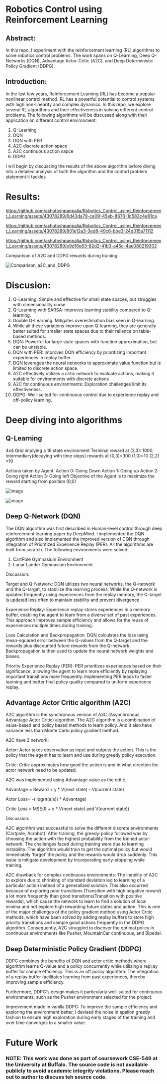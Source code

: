 # Robotics Control using Reinforcement Learning
## Abstract:
In this repo, I experiment with the reinforcement learning (RL) algorithms to solve robotics control problems. The work spans on Q-Learning, Deep Q-Networks (DQN), Advantage Actor-Critic (A2C), and Deep Deterministic Policy Gradient (DDPG).

## Introduction:
In the last few years, Reinforcement Learning (RL) has become a popular nonlinear control method. RL has a powerful potential to control systems with high non-linearity and complex dynamics. In this repo, we explore several RL algorithms and their effectiveness in solving different control problems. The following algorithms will be discussed along with their application on different control environment:

1. Q-Learning
2. DQN
3. DQN with PER
4. A2C discrete action space
5. A2C continuous action sapce
6. DDPG

I will begin by discussing the results of the above algorithm before diving into a detailed analysis of both the algorithm and the contorl problem statement it tackles
# Results:


https://github.com/ashutoshpanpalia/Robotics_Control_using_Reinforcement_Learning/assets/43078289/6d43da79-ce09-45eb-8676-1d583c4e81ca



https://github.com/ashutoshpanpalia/Robotics_Control_using_Reinforcement_Learning/assets/43078289/801e12a3-3ed8-49c6-bbe3-24d015a71112


https://github.com/ashutoshpanpalia/Robotics_Control_using_Reinforcement_Learning/assets/43078289/e9d16e63-82d2-41b3-a45c-4ae080219302

Comparison of A2C and DDPG rewards during training

 ![Comparison_a2C_and_DDPG](https://github.com/ashutoshpanpalia/Robotics_Control_using_Reinforcement_Learning/assets/43078289/d8bd35c6-faa6-43ab-b125-4a2d507f2339)



# Discusion:
1. Q-Learning: Simple and effective for small state spaces, but struggles with dimensionality curse.
2. Q-Learning with SARSA: Improves learning stability compared to Q-learning.
3. Double Q-Learning: Mitigates overestimation bias seen in Q-learning.
4. While all these variations improve upon Q-learning, they are generally better suited for smaller state spaces due to their reliance on table-based methods.
5. DQN: Powerful for large state spaces with function approximation, but can be unstable.
6. DQN with PER: Improves DQN efficiency by prioritizing important experiences in replay buffer.
7. DQN leverages the neural networks to approximate value function but is limited to discrete action space.
6. A2C effectively utilizes a critic network to evaluate actions, making it suitable for environments with discrete actions
7. A2C for continuous environments: Exploration challenges limit its effectiveness.
8. DDPG: Well-suited for continuous control due to experience replay and off-policy learning.

# Deep diving into algorithms
## Q-Learning
4x4 Grid implying a 16 state environment
Terminal reward at (3,3): 1000; 
Intermediary(decaying with time steps) rewards at
(0,3)=300
(1,0)=10
(2,2) =10

Actions taken by Agent:
Action 0: Going Down
Action 1: Going up
Action 2: Going right
Action 3: Going left
Objective of the Agent is to maximize the reward starting from position (0,0)

![image](https://github.com/ashutoshpanpalia/Robotics_Control_using_Reinforcement_Learning/assets/43078289/1d343d7a-8f83-46b1-85ea-5ea9bbe3d566)

![image](https://github.com/ashutoshpanpalia/Robotics_Control_using_Reinforcement_Learning/assets/43078289/ef129ff0-c01b-4ec6-8799-ac745dab3765)



## Deep Q-Network (DQN)
The DQN algorithm was first described in Human-level control through deep reinforcement learning paper by DeepMind. I implemented the DQN algorithm and also implemented the improved version of DQN through integration of Prioritized Experience Replay (PER). All the algorithms are built from scratch. The following environments were solved:
1. CartPole Gymnasium Environment
2. Lunar Lander Gymnasium Environment

Discussion:

Target and Q-Network: DQN utilizes two neural networks, the Q-network and the Q-target, to stabilize the learning process. While the Q-network is updated frequently using experiences from the replay memory, the Q-target is updated less often to maintain stability and prevent divergence.

Experience Replay: Experience replay stores experiences in a memory buffer, enabling the agent to learn from a diverse set of past experiences. This approach improves sample efficiency and allows for the reuse of experiences multiple times during training.

Loss Calculation and Backpropagation: DQN calculates the loss using mean-squared error between the Q-values from the Q-target and the rewards plus discounted future rewards from the Q-network. Backpropagation is then used to update the neural network weights and biases.

Priority Experience Replay (PER): PER prioritizes experiences based on their significance, allowing the agent to learn more efficiently by replaying important transitions more frequently. Implementing PER leads to faster learning and better final policy quality compared to uniform experience replay.

## Advantage Actor Critic algorithm (A2C)
A2C algorithm is the synchronous version of A3C (Asynchronous Advantage Actor Critic) algorithm. The A2C algorithm is a combination of value-based and policy based methods to learn policy. And it also have variance less than Monte Carlo policy gradient method.

A2C have 2 network:

Actor: Actor takes observation as input and outputs the action. This is the policy that the agent
has to learn and use during greedy policy execution.

Critic: Critic approximates how good the action is and in what direction the actor network need
to be updated.

A2C was implemented using Advantage value as the critic.

Advantage = Reward + γ * V(next state) - V(current state)

Actor Loss= -( log(π(a|s)) * Advantage)

Critic Loss = MSE(R + γ * V(next state) and V(current state))

Discussion:

A2C algorithm was successful to solve the different discrete environments (Cartpole, Acrobot). After training, the greedy-policy followed was by choosing the action with the highest probability from the trained actor-network. The challenges faced during training were due to learning instability. The algorithm would train to get the optimal policy but would immediately ‘forget’ the policy and the rewards would drop suddenly. This issue is mitigate development by incorporating early-stopping while training.

A2C drawback for complex continuous environments: The inability of A2C to explore due to shrinking of standard deviation led to learning of a particular action instead of a generalized solution. This also occurred because of exploring poor
transitions (Transition with high negative reward) a lot more frequently than good transitions(Transition with positive rewards), which cause the network to learn to find a solution
of local minima and not explore high rewarding future states and action. This is one of the major challenges of the policy gradient method using Actor Critic methods, which have been solved by
adding replay buffers to store high priority transitions and sample good actions frequently in the DDPG algorithm. Consequently, A2C struggled to discover the optimal policy in continuous
environments like Pusher, MountainCar continuous, and Bipedal.

## Deep Deterministic Policy Gradient (DDPG)

DDPG combines the benefits of DQN and actor critic methods where algorithm learns Q-value and a policy concurrently while utilizing a repl;ay buffer for sample efficiency. This is an off policy algorithm. The integration of a replay buffer facilitates learning from past experiences, thereby improving sample efficiency. 

Furthermore, DDPG's design makes it particularly well-suited for continuous environments, such as the Pusher environment selected for the project.

Improvement made in vanilla DDPG:
To improve the sample efficiency and exploring the environment better, I devised the noise in epsilon greedy fashion to ensure high exploration during early stages of the training and over time converges to a smaller value.

# Future Work






### NOTE: This work was done as part of coursework CSE-546 at the University at Buffalo. The source code is not available publicly to avoid academic integrity violations. Please reach out to author to discuss teh source code.
